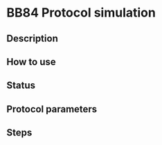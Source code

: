 # BB84 Protocol simulation

## Description

## How to use

## Status

## Protocol parameters

## Steps
